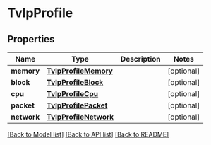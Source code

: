# TvlpProfile

## Properties
Name | Type | Description | Notes
------------ | ------------- | ------------- | -------------
**memory** | [**TvlpProfileMemory**](TvlpProfileMemory.md) |  | [optional] 
**block** | [**TvlpProfileBlock**](TvlpProfileBlock.md) |  | [optional] 
**cpu** | [**TvlpProfileCpu**](TvlpProfileCpu.md) |  | [optional] 
**packet** | [**TvlpProfilePacket**](TvlpProfilePacket.md) |  | [optional] 
**network** | [**TvlpProfileNetwork**](TvlpProfileNetwork.md) |  | [optional] 

[[Back to Model list]](../README.md#documentation-for-models) [[Back to API list]](../README.md#documentation-for-api-endpoints) [[Back to README]](../README.md)


